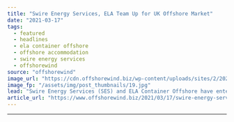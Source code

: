 ```yaml
---
title: "Swire Energy Services, ELA Team Up for UK Offshore Market"
date: "2021-03-17"
tags: 
  - featured
  - headlines
  - ela container offshore
  - offshore accommodation
  - swire energy services
  - offshorewind
source: "offshorewind"
image_url: "https://cdn.offshorewind.biz/wp-content/uploads/sites/2/2021/03/17111005/ELA-Container-Offshore.jpg"
image_fp: "/assets/img/post_thumbnails/19.jpg"
lead: "Swire Energy Services (SES) and ELA Container Offshore have entered a strategic collaboration that"
article_url: "https://www.offshorewind.biz/2021/03/17/swire-energy-services-ela-team-up-for-uk-offshore-market/"
---
```


---
